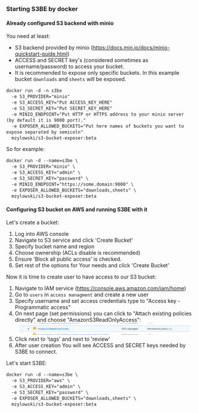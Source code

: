 ### Starting S3BE by docker


#### Already configured S3 backend with minio
You need at least:
* S3 backend provided by minio (https://docs.min.io/docs/minio-quickstart-guide.html)
* ACCESS and SECRET key's (considered sometimes as username/password) to access your bucket.
* It is recommended to expose only specific buckets. In this example bucket `downloads` and `sheets` will be exposed.

```
docker run -d -n s3be
  -e S3_PROVIDER="minio"
  -e S3_ACCESS_KEY="Put ACCESS_KEY_HERE"
  -e S3_SECRET_KEY="Put SECRET_KEY_HERE"
  -e MINIO_ENDPOINT="Put HTTP or HTTPS address to your minio server (by default it is 9000 port)."
  -e EXPOSER_ALLOWED_BUCKETS="Put here names of buckets you want to expose separated by semicoln"
  mzylowski/s3-bucket-exposer:beta
```
So for example:
```
docker run -d --name=s3be \
  -e S3_PROVIDER="minio" \
  -e S3_ACCESS_KEY="admin" \
  -e S3_SECRET_KEY="password" \
  -e MINIO_ENDPOINT="https://some.domain:9000" \
  -e EXPOSER_ALLOWED_BUCKETS="downloads,sheets" \
  mzylowski/s3-bucket-exposer:beta
```

#### Configuring S3 bucket on AWS and running S3BE with it
Let's create a bucket:
1. Log into AWS console
2. Navigate to S3 service and click 'Create Bucket'
3. Specify bucket name and region
4. Choose ownership (ACLs disable is recommended)
5. Ensure 'Block all public access' is checked.
6. Set rest of the options for Your needs and click 'Create Bucket'

Now it is time to create user to have access to our S3 bucket:
1. Navigate to IAM service (https://console.aws.amazon.com/iam/home)
2. Go to `users` in `access managment` and create a new user
3. Specify username and set access credentials type to "Access key - Programmatic access"
4. On next page (set permissions) you can click to "Attach existing policies directly" and choose "AmazonS3ReadOnlyAccess":
![minimal required policy](aws_minimal_policy.png)
5. Click next to 'tags' and next to 'review'
6. After user creation You will see ACCESS and SECRET keys needed by S3BE to connect.

Let's start S3BE:
```
docker run -d --name=s3be \
  -e S3_PROVIDER="aws" \
  -e S3_ACCESS_KEY="admin" \
  -e S3_SECRET_KEY="password" \
  -e EXPOSER_ALLOWED_BUCKETS="downloads,sheets" \
  mzylowski/s3-bucket-exposer:beta
```
